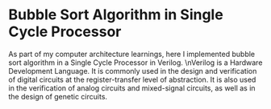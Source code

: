# Bubble Sort Algorithm in Single Cycle Processor #

As part of my computer architecture learnings, here I implemented bubble sort algorithm in a Single Cycle Processor in Verilog. \nVerilog is a Hardware Development Language. It is commonly used in the design and verification of digital circuits at the register-transfer level of abstraction. It is also used in the verification of analog circuits and mixed-signal circuits, as well as in the design of genetic circuits. 